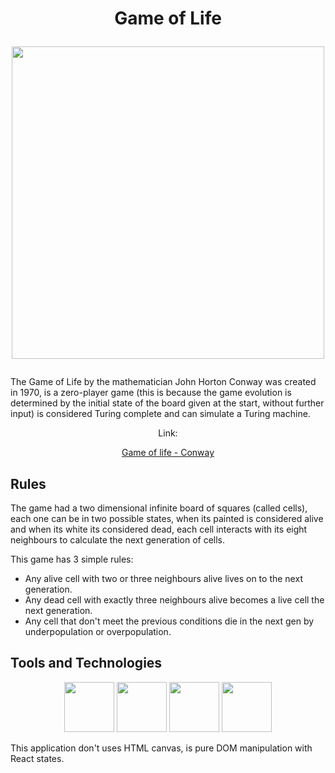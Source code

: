 <h1 align="center">
  <p>Game of Life<p>
  <img src="https://upload.wikimedia.org/wikipedia/commons/e/e6/Conways_game_of_life_breeder_animation.gif" width="500" />
</h1>
<p>
  The Game of Life by the mathematician John Horton Conway was created in 1970, is a zero-player game 
  (this is because the game evolution is determined by the initial state of the board given at the start, without further input)
  is considered Turing complete and can simulate a Turing machine.
</p>
<p align="center">Link:</p>
<p align="center"><a href="https://game-of-life-conway.web.app/" text-align="center">Game of life - Conway</a></p>
<h2>Rules</h2>
<p>
  The game had a two dimensional infinite board of squares (called cells), each one can be in two possible states, 
  when its painted is considered alive and when its white its considered dead, each cell interacts with its eight neighbours to
  calculate the next generation of cells.
</p>
<p>This game has 3 simple rules:</p>
<ul>
  <li>Any alive cell with two or three neighbours alive lives on to the next generation.</li>
  <li>Any dead cell with exactly three neighbours alive becomes a live cell the next generation.</li>
  <li>Any cell that don't meet the previous conditions die in the next gen by underpopulation or overpopulation.</li>
</ul>

<h2>Tools and Technologies</h2>
<p align="center">
  <a href="https://vitejs.dev/" target="_blank"><img src="https://vitejs.dev/logo-with-shadow.png" width="80"></a>
  <a href="https://es.reactjs.org/" target="_blank"><img src="https://user-images.githubusercontent.com/97072752/211161846-8cb79ff8-c318-4973-aa5e-445f62d89365.png" width="80"></a>
  <a href="https://www.typescriptlang.org/" target="_blank"><img src="https://upload.wikimedia.org/wikipedia/commons/thumb/4/4c/Typescript_logo_2020.svg/1200px-Typescript_logo_2020.svg.png" width="80"></a>
  <a href="https://github.com/pmndrs/zustand/" target="_blank"><img src="https://user-images.githubusercontent.com/97072752/224575665-535acd71-55b6-4f49-84b0-8c7cc456baae.png" width="80"></a>
</p>
<p>This application don't uses HTML canvas, is pure DOM manipulation with React states.</p>
